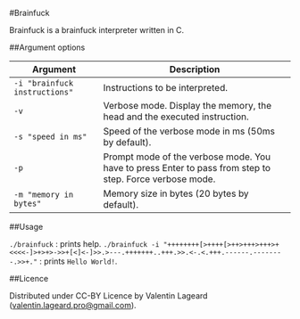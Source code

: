 #Brainfuck

Brainfuck is a brainfuck interpreter written in C.

##Argument options

Argument|Description
-|-
`-i "brainfuck instructions"`|Instructions to be interpreted.
`-v`|Verbose mode. Display the memory, the head and the executed instruction.
`-s "speed in ms"` |Speed of the verbose mode in ms (50ms by default).
`-p`|Prompt mode of the verbose mode. You have to press Enter to pass from step to step. Force verbose mode.
`-m "memory in bytes"`|Memory size in bytes (20 bytes by default).

##Usage

`./brainfuck` : prints help.
`./brainfuck -i "++++++++[>++++[>++>+++>+++>+<<<<-]>+>+>->>+[<]<-]>>.>---.+++++++..+++.>>.<-.<.+++.------.--------.>>+."` : prints `Hello World!`.

##Licence

Distributed under CC-BY Licence by Valentin Lageard (valentin.lageard.pro@gmail.com).
